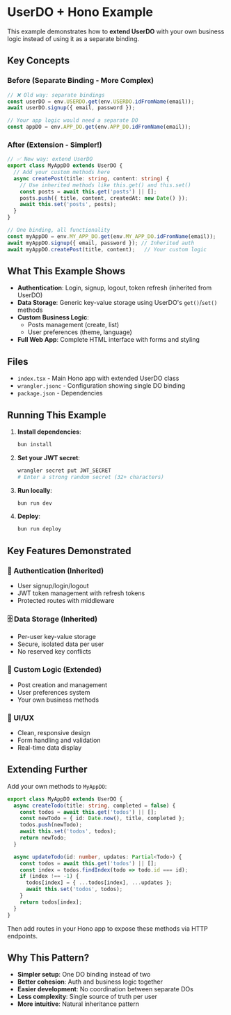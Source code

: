 # UserDO + Hono Example

This example demonstrates how to **extend UserDO** with your own business logic instead of using it as a separate binding.

## Key Concepts

### Before (Separate Binding - More Complex)
```ts
// ❌ Old way: separate bindings
const userDO = env.USERDO.get(env.USERDO.idFromName(email));
await userDO.signup({ email, password });

// Your app logic would need a separate DO
const appDO = env.APP_DO.get(env.APP_DO.idFromName(email));
```

### After (Extension - Simpler!)
```ts
// ✅ New way: extend UserDO
export class MyAppDO extends UserDO {
  // Add your custom methods here
  async createPost(title: string, content: string) {
    // Use inherited methods like this.get() and this.set()
    const posts = await this.get('posts') || [];
    posts.push({ title, content, createdAt: new Date() });
    await this.set('posts', posts);
  }
}

// One binding, all functionality
const myAppDO = env.MY_APP_DO.get(env.MY_APP_DO.idFromName(email));
await myAppDO.signup({ email, password }); // Inherited auth
await myAppDO.createPost(title, content);   // Your custom logic
```

## What This Example Shows

- **Authentication**: Login, signup, logout, token refresh (inherited from UserDO)
- **Data Storage**: Generic key-value storage using UserDO's `get()`/`set()` methods  
- **Custom Business Logic**: 
  - Posts management (create, list)
  - User preferences (theme, language)
- **Full Web App**: Complete HTML interface with forms and styling

## Files

- `index.tsx` - Main Hono app with extended UserDO class
- `wrangler.jsonc` - Configuration showing single DO binding
- `package.json` - Dependencies

## Running This Example

1. **Install dependencies**:
   ```bash
   bun install
   ```

2. **Set your JWT secret**:
   ```bash
   wrangler secret put JWT_SECRET
   # Enter a strong random secret (32+ characters)
   ```

3. **Run locally**:
   ```bash
   bun run dev
   ```

4. **Deploy**:
   ```bash
   bun run deploy
   ```

## Key Features Demonstrated

### 🔐 Authentication (Inherited)
- User signup/login/logout
- JWT token management with refresh tokens
- Protected routes with middleware

### 🗄️ Data Storage (Inherited)
- Per-user key-value storage
- Secure, isolated data per user
- No reserved key conflicts

### 🧬 Custom Logic (Extended)
- Post creation and management
- User preferences system
- Your own business methods

### 🎨 UI/UX
- Clean, responsive design
- Form handling and validation
- Real-time data display

## Extending Further

Add your own methods to `MyAppDO`:

```ts
export class MyAppDO extends UserDO {
  async createTodo(title: string, completed = false) {
    const todos = await this.get('todos') || [];
    const newTodo = { id: Date.now(), title, completed };
    todos.push(newTodo);
    await this.set('todos', todos);
    return newTodo;
  }

  async updateTodo(id: number, updates: Partial<Todo>) {
    const todos = await this.get('todos') || [];
    const index = todos.findIndex(todo => todo.id === id);
    if (index !== -1) {
      todos[index] = { ...todos[index], ...updates };
      await this.set('todos', todos);
    }
    return todos[index];
  }
}
```

Then add routes in your Hono app to expose these methods via HTTP endpoints.

## Why This Pattern?

- **Simpler setup**: One DO binding instead of two
- **Better cohesion**: Auth and business logic together
- **Easier development**: No coordination between separate DOs
- **Less complexity**: Single source of truth per user
- **More intuitive**: Natural inheritance pattern 